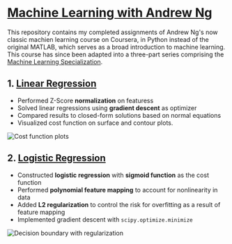 # [Machine Learning with Andrew Ng](https://www.coursera.org/learn/machine-learning) 

This repository contains my completed assignments of Andrew Ng's now classic machien learning course on Coursera, in Python instead of the original MATLAB, which serves as a broad introduction to machine learning. This course has since been adapted into a three-part series comprising the [Machine Learning Specialization](https://www.coursera.org/specializations/machine-learning-introduction).


## 1. [Linear Regression](/Exercise1/exercise1.ipynb)

- Performed Z-Score **normalization** on featuress
- Solved linear regressions using **gradient descent** as optimizer
- Compared results to closed-form solutions based on normal equations
- Visualized cost function on surface and contour plots.

![Cost function plots](/Exercise1/Figures/cost_function.png)

## 2. [Logistic Regression](/Exercise2/exercise2.ipynb)

- Constructed **logistic regression** with **sigmoid function** as the cost function
- Performed **polynomial feature mapping** to account for nonlinearity in data
- Added **L2 regularization** to control the risk for overfitting as a result of feature mapping
- Implemented gradient descent with `scipy.optimize.minimize`

![Decision boundary with regularization](/Exercise2/Figures/decision_boundary2.png)


